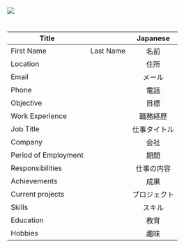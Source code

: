 <p>
  <a href="http://d16bx188ia89ok.cloudfront.net/audio/al_prez/res_template_070317.mp3"><img src="https://s3-ap-northeast-1.amazonaws.com/all-jp-1/img/icons/all/banner/menu_info_banner.png"></a>
</p>
<p>
  <img src="https://s3-eu-west-1.amazonaws.com/al-west-1/img/Al-Jun-17/blue_header_line.png" width="704" height="11">
</p>


|Title| |Japanese|
|--|:--:|:--:|
|First Name|Last Name|名前|
|Location　||住所 |
|Email| | メール |
|Phone| | 電話 |
|Objective| |目標|
|Work Experience|　|職務経歴|
|Job Title||仕事タイトル|
|Company||会社|
|Period of Employment||期間|
|Responsibilities||仕事の内容|
|Achievements||成果|
|Current projects||プロジェクト|
|Skills ||スキル|
|Education|| 教育|
|Hobbies|| 趣味|
